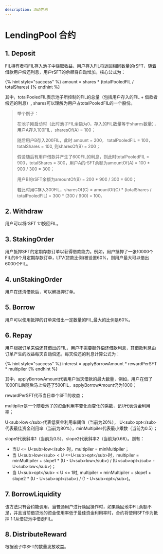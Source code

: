 ```yaml
---
description: 流动性池
---
```


# LendingPool 合约

## 1. Deposit

FIL持有者将FIL存入池子中赚取收益，用户存入FIL将返回相同数量的rSFT，随着借款用户偿还利息，用户rSFT的余额将自动增加。核心公式为：

{% hint style="success" %}
amount = shares \* (totalPooledFIL / totalShares)
{% endhint %}

其中，totalPooledFIL表示池子所控制的FIL的总量（包括用户存入的FIL + 借款者偿还的利息）, shares可以理解为用户占totalPooledFIL的一个股份。

> 举个例子：
>
> 在池子刚启动时（此时池子FIL余额为0，存入的FIL数量等于shares数量），用户A存入100FIL，sharesOf(A) = 100；
>
> 随后用户B存入200FIL，此时 amount = 200， totalPooledFIL = 100， totalShares = 100, 则sharesOf(B) = 200；
>
> 假设随后有用户借款并产生了600FIL的利息，则此时totalPooledFIL = 900，totalShares = 300，用户A的rSFT余额为amountOf(A) = 100 \* 900 / 300 = 300；
>
> 用户B的rSFT余额为amountOf(B) = 200 \* 900 / 300 = 600；
>
> 若此时用C存入300FIL，sharesOf(C) = amountOf(C) \* (totalShares / totalPooledFIL) = 300 \* (300 / 900) = 100。 &#x20;

## 2. Withdraw

用户可以将rSFT 1:1换回FIL。

## 3. StakingOrder

用户抵押SFT的定期存款订单以获得借款能力。例如，用户抵押了一张10000个FIL的6个月定期存款订单，LTV(贷款比例)被设置60%，则用户最大可以借出6000个FIL。

## 4. unStakingOrder

用户在还清借款后，可以解抵押订单。

## 5. Borrow

用户可以使用抵押的订单来借出一定数量的FIL,最大的比例是60%。

## 6. Repay

用户根据订单来偿还其借出的FIL，用户不需要额外偿还借款利息，其借款利息由订单产生的收益每天自动偿还。每天偿还的利息计算公式为：

{% hint style="success" %}
interest = applyBorrowAmount \* rewardPerSFT \* multipiler
{% endhint %}

其中，applyBorrowAmount代表用户当天借款的最大数量，例如，用户在借了1000FIL后随后马上偿还了500FIL，applyBorrowAmount仍为1000；

rewardPerSFT代币当日单个SFT的收益；

multipiler是一个随着池子的资金利用率变化而变化的乘数，记U代表资金利用率；

U\<sub>low\</sub>代表低资金利用率阈值（当前为20%）， U\<sub>opt\</sub>代表最佳资金利用率（当前为80%），minMultipiler代表最小乘数（当前为0.5）；

slope1代表斜率1（当前为0.5），slope2代表斜率2（当前为0.66）。则有：

* 当U <= U\<sub>low\</sub> 时，multipiler = minMultipiler；
* 当 U\<sub>low\</sub> < U <=U\<sub>opt\</sub>时，multipiler = minMultipiler + slope1 \* (U -  U\<sub>low\</sub>) / (U\<sub>opt\</sub> -  U\<sub>low\</sub>)；
* 当 U\<sub>opt\</sub> < U <= 1时, multipiler = minMultipiler + slope1 + slope2 \* (U -  U\<sub>opt\</sub>) / (1 -  U\<sub>opt\</sub>)。

## 7. BorrowLiquidity

​该方法只有合约能调用，当普通用户进行赎回操作时，如果赎回池中FIL余额不足，并且当前借贷池的资金使用率低于最佳资金利用率时，合约将使用SFT作为抵押 1:1从借贷池中借走FIL。

## 8. DistributeReward

根据池子中SFT的数量发放收益。
